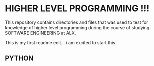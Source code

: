 # HIGHER LEVEL PROGRAMMING !!!

This repository contains directories and files that was used to test for knowledge of higher level programming during the course of studying SOFTWARE ENGINEERING at ALX.

This is my first readme edit... i am excited to start this.

## PYTHON
